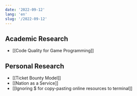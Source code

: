 ```yaml
---
date: '2022-09-12'
lang: 'en'
slug: '/2022-09-12'
---
```


## Academic Research

- [[Code Quality for Game Programming]]

## Personal Research

- [[Ticket Bounty Model]]
- [[Nation as a Service]]
- [[Ignoring $ for copy-pasting online resources to terminal]]
